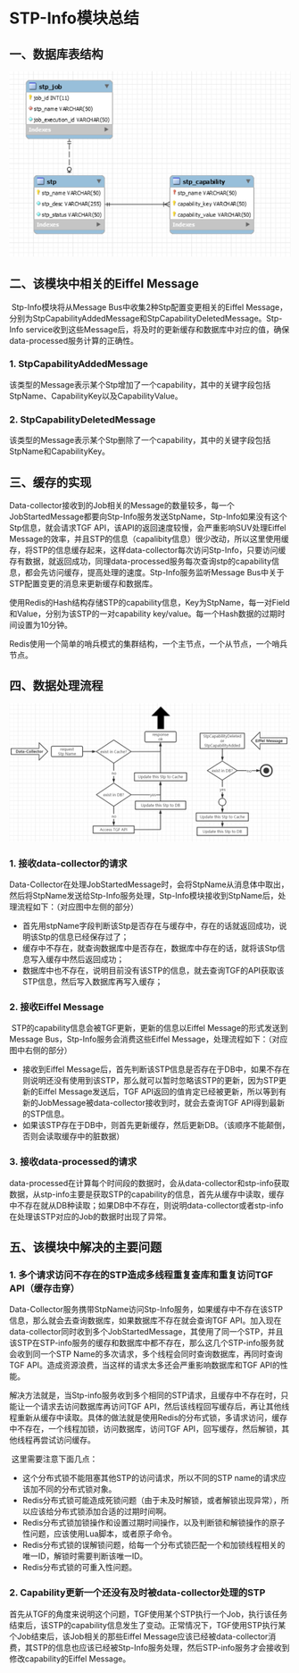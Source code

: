 # STP-Info模块总结

## 一、数据库表结构

![alt data-collector-db](./image/stp-info-db.png)

## 二、该模块中相关的Eiffel Message

​		Stp-Info模块将从Message Bus中收集2种Stp配置变更相关的Eiffel Message，分别为StpCapabilityAddedMessage和StpCapabilityDeletedMessage。Stp-Info service收到这些Message后，将及时的更新缓存和数据库中对应的值，确保data-processed服务计算的正确性。

### 1. StpCapabilityAddedMessage

​		该类型的Message表示某个Stp增加了一个capability，其中的关键字段包括StpName、CapabilityKey以及CapabilityValue。

### 2. StpCapabilityDeletedMessage

​		该类型的Message表示某个Stp删除了一个capability，其中的关键字段包括StpName和CapabilityKey。

## 三、缓存的实现

​		Data-collector接收到的Job相关的Message的数量较多，每一个JobStartedMessage都要向Stp-Info服务发送StpName，Stp-Info如果没有这个Stp信息，就会请求TGF API，该API的返回速度较慢，会严重影响SUV处理Eiffel Message的效率，并且STP的信息（capalibity信息）很少改动，所以这里使用缓存，将STP的信息缓存起来，这样data-collector每次访问Stp-Info，只要访问缓存有数据，就返回成功，同理data-processed服务每次查询stp的capability信息，都会先访问缓存，提高处理的速度。Stp-Info服务监听Message Bus中关于STP配置变更的消息来更新缓存和数据库。

​		使用Redis的Hash结构存储STP的capability信息，Key为StpName，每一对Field和Value，分别为该STP的一对capability key/value。每一个Hash数据的过期时间设置为10分钟。

​		Redis使用一个简单的哨兵模式的集群结构，一个主节点，一个从节点，一个哨兵节点。

## 四、数据处理流程

![alt data-collector-db](./image/stp-info-flow.png)

### 1. 接收data-collector的请求

​		Data-Collector在处理JobStartedMessage时，会将StpName从消息体中取出，然后将StpName发送给Stp-Info服务处理，Stp-Info模块接收到StpName后，处理流程如下：（对应图中左侧的部分）

- 首先用stpName字段判断该Stp是否存在与缓存中，存在的话就返回成功，说明该Stp的信息已经保存过了；
- 缓存中不存在，就查询数据库中是否存在，数据库中存在的话，就将该Stp信息写入缓存中然后返回成功；
- 数据库中也不存在，说明目前没有该STP的信息，就去查询TGF的API获取该STP信息，然后写入数据库再写入缓存；

### 2. 接收Eiffel Message

​		STP的capability信息会被TGF更新，更新的信息以Eiffel Message的形式发送到Message Bus，Stp-Info服务会消费这些Eiffel Message，处理流程如下：（对应图中右侧的部分）

- 接收到Eiffel Message后，首先判断该STP信息是否存在于DB中，如果不存在则说明还没有使用到该STP，那么就可以暂时忽略该STP的更新，因为STP更新的Eiffel Message发送后，TGF API返回的值肯定已经被更新，所以等到有新的JobMessage被data-collector接收到时，就会去查询TGF API得到最新的STP信息。
- 如果该STP存在于DB中，则首先更新缓存，然后更新DB。（该顺序不能颠倒，否则会读取缓存中的脏数据）

### 3. 接收data-processed的请求

​		data-processed在计算每个时间段的数据时，会从data-collector和stp-info获取数据，从stp-info主要是获取STP的capability的信息，首先从缓存中读取，缓存中不存在就从DB种读取；如果DB中不存在，则说明data-collector或者stp-info在处理该STP对应的Job的数据时出现了异常。

## 五、该模块中解决的主要问题

### 1. 多个请求访问不存在的STP造成多线程重复查库和重复访问TGF API（缓存击穿）

​		Data-Collector服务携带StpName访问Stp-Info服务，如果缓存中不存在该STP信息，那么就会去查询数据库，如果数据库不存在就会查询TGF API。加入现在data-collector同时收到多个JobStartedMessage，其使用了同一个STP，并且该STP在STP-info服务的缓存和数据库中都不存在，那么这几个STP-info服务就会收到同一个STP Name的多次请求，多个线程会同时查询数据库，再同时查询TGF API。造成资源浪费，当这样的请求太多还会严重影响数据库和TGF API的性能。

​		解决方法就是，当Stp-info服务收到多个相同的STP请求，且缓存中不存在时，只能让一个请求去访问数据库再访问TGF API，然后该线程回写缓存后，再让其他线程重新从缓存中读取。具体的做法就是使用Redis的分布式锁，多请求访问，缓存中不存在，一个线程加锁，访问数据库，访问TGF API，回写缓存，然后解锁，其他线程再尝试访问缓存。

​		这里需要注意下面几点：

- 这个分布式锁不能阻塞其他STP的访问请求，所以不同的STP name的请求应该加不同的分布式锁对象。
- Redis分布式锁可能造成死锁问题（由于未及时解锁，或者解锁出现异常），所以应该给分布式锁添加合适的过期时间啊。
- Redis分布式锁加锁操作和设置过期时间操作，以及判断锁和解锁操作的原子性问题，应该使用Lua脚本，或者原子命令。
- Redis分布式锁的误解锁问题，给每一个分布式锁匹配一个和加锁线程相关的唯一ID，解锁时需要判断该唯一ID。
- Redis分布式锁的可重入性问题。

### 2. Capability更新一个还没有及时被data-collector处理的STP

​		首先从TGF的角度来说明这个问题，TGF使用某个STP执行一个Job，执行该任务结束后，该STP的capability信息发生了变动。正常情况下，TGF使用STP执行某个Job结束后，该Job相关的那些Eiffel Message应该已经被data-collector消费，其STP的信息也应该已经被Stp-Info服务处理，然后STP-info服务才会接收到修改capability的Eiffel Message。